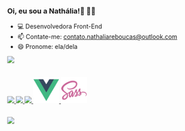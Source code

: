 ### Oi, eu sou a Nathália!👋 🏳️‍🌈


- 💻 Desenvolvedora Front-End
- 📫 Contate-me: contato.nathaliareboucas@outlook.com
- 😄 Pronome: ela/dela

<div align="left">
  <a href="https://github.com/nathaliafreboucas">
  <img height="140em" src="https://github-readme-stats.vercel.app/api/top-langs/?username=nathaliafreboucas&layout=compact&langs_count=7&theme=dark"/>
</div>
  
  ##
  <div>
     <img src="https://cdn.jsdelivr.net/gh/devicons/devicon/icons/html5/html5-plain-wordmark.svg" style="width:60px;heigth:60px;"/>
     <img src="https://cdn.jsdelivr.net/gh/devicons/devicon/icons/css3/css3-plain-wordmark.svg" style="width:60px;heigth:60px;" />
     <img src="https://cdn.jsdelivr.net/gh/devicons/devicon/icons/javascript/javascript-plain.svg" style="width:60px;heigth:60px;"/>
     <img src="https://raw.githubusercontent.com/devicons/devicon/1119b9f84c0290e0f0b38982099a2bd027a48bf1/icons/vuejs/vuejs-original.svg" style="width:60px;heigth:60px;"/>
    <img src="https://raw.githubusercontent.com/devicons/devicon/1119b9f84c0290e0f0b38982099a2bd027a48bf1/icons/sass/sass-original.svg" style="width:60px;heigth:60px;"/>
  </div>
  
  ##
  <a href="https://www.linkedin.com/in/nathalia-reboucas/"><img src="https://cdn.jsdelivr.net/gh/devicons/devicon/icons/linkedin/linkedin-original-wordmark.svg" style="width:80px;display: block; margin-top: 0px"/></a>
  

